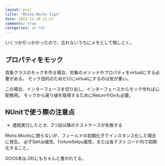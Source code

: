 ```yaml
---
layout: post
title: "Rhino.Mocks tips"
date: 2012-12-20 21:27
comments: true
categories: c# tdd
---
```

いくつか引っかかったので、忘れないうちにメモとして残しとく。

## プロパティをモック
具象クラスのモックを作る場合、対象のメソッドやプロパティをvirtualにする必要がある。
モック目的のためだけにvirtualにするのは気が重い。

この場合、インターフェースを切り出し、インターフェースからモック作れば心配無用。
モックから戻り値を取得するためにReturnやDoも必要。

## NUnitで使う際の注意点
* 連続実行したとき、2つ目以降のテストケースが失敗する

Rhino.Mocksに限らないが、フィールドの初期化子でインスタンス化した場合に発生。
必ずSetUp属性、FixtureSetpu属性、または各テストコード内で初期化すること。

GOOS本(p.26)にもちゃんと書かれてる。
